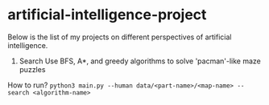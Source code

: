 # artificial-intelligence-project
Below is the list of my projects on different perspectives of artificial intelligence.
1. Search 
Use BFS, A*, and greedy algorithms to solve 'pacman'-like maze puzzles 

How to run?
`python3 main.py --human data/<part-name>/<map-name> --search <algorithm-name>`
